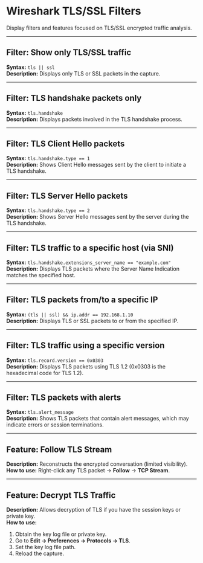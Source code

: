 # Wireshark TLS/SSL Filters

Display filters and features focused on TLS/SSL encrypted traffic analysis.

---

## Filter: Show only TLS/SSL traffic  
**Syntax:** `tls || ssl`  
**Description:** Displays only TLS or SSL packets in the capture.

---

## Filter: TLS handshake packets only  
**Syntax:** `tls.handshake`  
**Description:** Displays packets involved in the TLS handshake process.

---

## Filter: TLS Client Hello packets  
**Syntax:** `tls.handshake.type == 1`  
**Description:** Shows Client Hello messages sent by the client to initiate a TLS handshake.

---

## Filter: TLS Server Hello packets  
**Syntax:** `tls.handshake.type == 2`  
**Description:** Shows Server Hello messages sent by the server during the TLS handshake.

---

## Filter: TLS traffic to a specific host (via SNI)  
**Syntax:** `tls.handshake.extensions_server_name == "example.com"`  
**Description:** Displays TLS packets where the Server Name Indication matches the specified host.

---

## Filter: TLS packets from/to a specific IP  
**Syntax:** `(tls || ssl) && ip.addr == 192.168.1.10`  
**Description:** Displays TLS or SSL packets to or from the specified IP.

---

## Filter: TLS traffic using a specific version  
**Syntax:** `tls.record.version == 0x0303`  
**Description:** Displays TLS packets using TLS 1.2 (0x0303 is the hexadecimal code for TLS 1.2).

---

## Filter: TLS packets with alerts  
**Syntax:** `tls.alert_message`  
**Description:** Shows TLS packets that contain alert messages, which may indicate errors or session terminations.

---

## Feature: Follow TLS Stream  
**Description:** Reconstructs the encrypted conversation (limited visibility).  
**How to use:** Right-click any TLS packet → **Follow** → **TCP Stream**.

---

## Feature: Decrypt TLS Traffic  
**Description:** Allows decryption of TLS if you have the session keys or private key.  
**How to use:**  
1. Obtain the key log file or private key.  
2. Go to **Edit → Preferences → Protocols → TLS**.  
3. Set the key log file path.  
4. Reload the capture.

